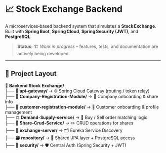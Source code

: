 # 📈 Stock Exchange Backend 

A microservices‑based backend system that simulates a **Stock Exchange**.  
Built with **Spring Boot**, **Spring Cloud**, **Spring Security (JWT)**, and **PostgreSQL**.

> **Status:** 🏗️ *Work in progress* – features, tests, and documentation are actively being developed.

---

## 📂 Project Layout

📁 **Backend Stock Exchange/**<br>
├── 🚪 **api-gateway/** → 🌐 Spring Cloud Gateway (routing / token relay)<br>
├── 🏢 **Company-Registration-Module/** → 🧾 Company onboarding & share info<br>
├── 👤 **customer-registration-module/** → 🧍 Customer onboarding & profile management<br>
├── ⚖️ **Demand-Supply-service/** → 🔁 Buy / Sell order matching logic<br>
├── 🧮 **Share-Crud-Service/** → ✏️ CRUD operations for shares<br>
├── 🧭 **exchange-server/** → 🗂️ Eureka Service Discovery<br>
├── 🗃️ **repository/** → 🧬 Shared JPA layer + PostgreSQL access<br>
├── 🔐 **security/** → 🛡️ Central Auth (Spring Security + JWT)<br>


